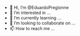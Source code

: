 - 👋 Hi, I’m @EduardoPregionne
- 👀 I’m interested in ...
- 🌱 I’m currently learning ...
- 💞️ I’m looking to collaborate on ...
- 📫 How to reach me ...

<!---
EduardoPregionne/EduardoPregionne is a ✨ special ✨ repository because its `README.md` (this file) appears on your GitHub profile.
You can click the Preview link to take a look at your changes.
--->
